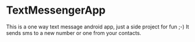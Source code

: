 # TextMessengerApp
This is a one way text message android app, just a side project for fun ;-)
It sends sms to a new number or one from your contacts.
